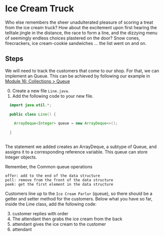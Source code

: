 # Ice Cream Truck

Who else remembers the sheer unadulterated pleasure of scoring a treat from the ice cream truck? How about the excitement upon first hearing the telltale jingle in the distance, the race to form a line, and the dizzying menu of seemingly endless choices plastered on the door? Snow cones, firecrackers, ice cream-cookie sandwiches ... the list went on and on.

## Steps
We will need to track the customers that come to our shop. For that, we can implement an Queue. This can be achieved by following our example in [Module 16: Collections > Queue](https://replit.com/@RevUp5/Queue-erickpacheco2#Main.java)


0. Create a new file `Line.java`.
1. Add the following code to your new file.
   
  ```java
    import java.util.*;
    
    public class Line() {
      
      ArrayDeque<Integer> queue = new ArrayDeque<>();
      
    }
    
  ```
  
  The statement we added creates an ArrayDeque, a subtype of Queue, and assigns it to a corresponding reference variable. This queue can store Integer objects.
  
  Remember, the Common queue operations


    offer: add to the end of the data structure
    poll: remove from the front of the data structure
    peek: get the first element in the data structure

Customers line up to the `Ice Cream Parlor` (queue), so there should be a getter and setter method for the customers. Below what you have so far, inside the Line class, add the following code:



3. customer replies with order
4. The attendant then grabs the ice cream from the back
5. attendant gives the ice cream to the customer
6. attendant 
